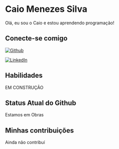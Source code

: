 # Caio Menezes Silva
Olá, eu sou o Caio e estou aprendendo programação!

## Conecte-se comigo
[![Github](https://img.shields.io/badge/Github-000?style=for-the-badge&logo=github&logoColor=fff)](https://github.com/Caio-Menezes-Silva)

[![LinkedIn](https://img.shields.io/badge/Linkedin-000?style=for-the-badge&logo=linkedin&logoColor=0E76A8)](https://www.linkedin.com/in/caio-menezes-silva-751208220/)

## Habilidades

EM CONSTRUÇÃO

## Status Atual do Github

Estamos em Obras

## Minhas contribuições

Ainda não contribuí 